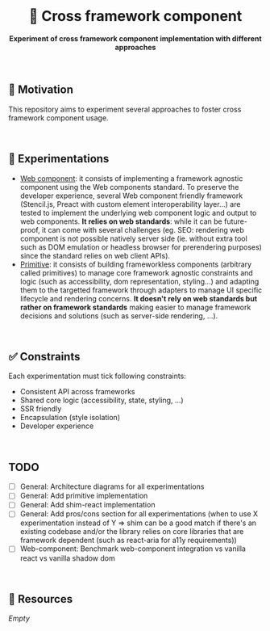 <br>
<div align="center">
    <h1>🧪 Cross framework component</h1>
    <strong>Experiment of cross framework component implementation with different approaches</strong>
</div>
<br>
<br>

## 🤔 Motivation

This repository aims to experiment several approaches to foster cross framework component usage.

<br>

## 🧪 Experimentations

- [Web component](web-component): it consists of implementing a framework agnostic component using the Web components standard. To preserve the developer experience, several Web component friendly framework (Stencil.js, Preact with custom element interoperability layer...) are tested to implement the underlying web component logic and output to web components. **It relies on web standards**: while it can be future-proof, it can come with several challenges (eg. SEO: rendering web component is not possible natively server side (ie. without extra tool such as DOM emulation or headless browser for prerendering purposes) since the standard relies on web client APIs).
- [Primitive](primitive): it consists of building frameworkless components (arbitrary called primitives) to manage core framework agnostic constraints and logic (such as accessibility, dom representation, styling...) and adapting them to the targetted framework through adapters to manage UI specific lifecycle and rendering concerns. **It doesn't rely on web standards but rather on framework standards** making easier to manage framework decisions and solutions (such as server-side rendering, ...). 

<br>

## ✅ Constraints

Each experimentation must tick following constraints:

- Consistent API across frameworks
- Shared core logic (accessibility, state, styling, ...)
- SSR friendly
- Encapsulation (style isolation)
- Developer experience

<br>

## TODO

- [ ] General: Architecture diagrams for all experimentations
- [ ] General: Add primitive implementation
- [ ] General: Add shim-react implementation
- [ ] General: Add pros/cons section for all experimentations (when to use X experimentation instead of Y => shim can be a good match if there's an existing codebase and/or the library relies on core libraries that are framework dependent (such as react-aria for a11y requirements))
- [ ] Web-component: Benchmark web-component integration vs vanilla react vs vanilla shadow dom

<br>

## 📕 Resources

*Empty*